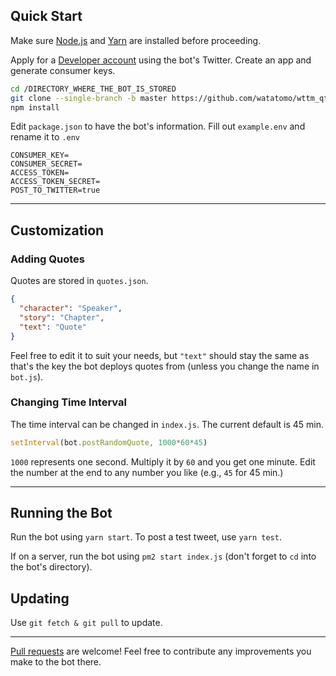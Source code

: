 ## Quick Start

Make sure [Node.js](https://nodejs.org/) and [Yarn](https://classic.yarnpkg.com/) are installed before proceeding.

Apply for a [Developer account](https://developer.twitter.com/) using the bot's Twitter. Create an app and generate consumer keys.

```bash
cd /DIRECTORY_WHERE_THE_BOT_IS_STORED
git clone --single-branch -b master https://github.com/watatomo/wttm_qtbot.git
npm install
```

Edit `package.json` to have the bot's information. Fill out `example.env` and rename it to `.env`

```env
CONSUMER_KEY=
CONSUMER_SECRET=
ACCESS_TOKEN=
ACCESS_TOKEN_SECRET=
POST_TO_TWITTER=true
```

---

## Customization

### Adding Quotes

Quotes are stored in `quotes.json`.

```json
{
  "character": "Speaker",
  "story": "Chapter",
  "text": "Quote"
}
```

Feel free to edit it to suit your needs, but `"text"` should stay the same as that's the key the bot deploys quotes from (unless you change the name in `bot.js`).

### Changing Time Interval

The time interval can be changed in `index.js`. The current default is 45 min.

```js
setInterval(bot.postRandomQuote, 1000*60*45)
```

`1000` represents one second. Multiply it by `60` and you get one minute. Edit the number at the end to any number you like (e.g., `45` for 45 min.)

---

## Running the Bot

Run the bot using `yarn start`. To post a test tweet, use `yarn test`.

If on a server, run the bot using `pm2 start index.js` (don't forget to `cd` into the bot's directory).

## Updating

Use `git fetch & git pull` to update.

---


[Pull requests](https://github.com/watatomo/wttm_qtbot/pulls) are welcome! Feel free to contribute any improvements you make to the bot there.
